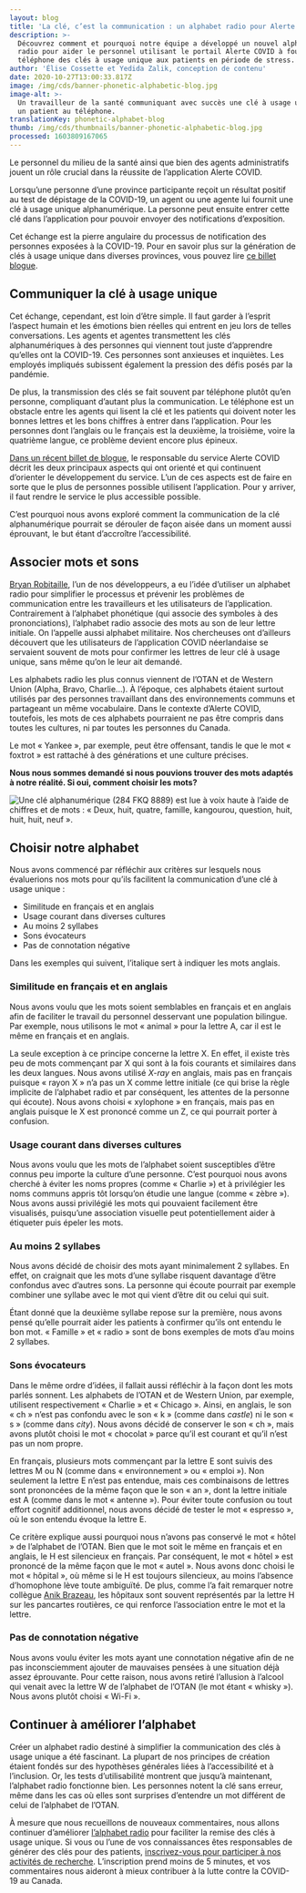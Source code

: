 ```yaml
---
layout: blog
title: 'La clé, c’est la communication : un alphabet radio pour Alerte COVID'
description: >-
  Découvrez comment et pourquoi notre équipe a développé un nouvel alphabet
  radio pour aider le personnel utilisant le portail Alerte COVID à fournir par
  téléphone des clés à usage unique aux patients en période de stress.
author: 'Élise Cossette et Yedida Zalik, conception de contenu'
date: 2020-10-27T13:00:33.817Z
image: /img/cds/banner-phonetic-alphabetic-blog.jpg
image-alt: >-
  Un travailleur de la santé communiquant avec succès une clé à usage unique à
  un patient au téléphone.
translationKey: phonetic-alphabet-blog
thumb: /img/cds/thumbnails/banner-phonetic-alphabetic-blog.jpg
processed: 1603809167065
---
```

Le personnel du milieu de la santé ainsi que bien des agents administratifs jouent un rôle crucial dans la réussite de l’application Alerte COVID. 

Lorsqu’une personne d’une province participante reçoit un résultat positif au test de dépistage de la COVID-19, un agent ou une agente lui fournit une clé à usage unique alphanumérique. La personne peut ensuite entrer cette clé dans l’application pour pouvoir envoyer des notifications d’exposition.

Cet échange est la pierre angulaire du processus de notification des personnes exposées à la COVID-19. Pour en savoir plus sur la génération de clés à usage unique dans diverses provinces, vous pouvez lire [ce billet blogue](https://numerique.canada.ca/2020/09/03/r%C3%A9pondre-aux-besoins-des-autorit%C3%A9s-sanitaires-pour-d%C3%A9ployer-alerte-covid-partout-au-canada/).

## Communiquer la clé à usage unique

Cet échange, cependant, est loin d’être simple. Il faut garder à l’esprit l’aspect humain et les émotions bien réelles qui entrent en jeu lors de telles conversations. Les agents et agentes transmettent les clés alphanumériques à des personnes qui viennent tout juste d’apprendre qu’elles ont la COVID-19. Ces personnes sont anxieuses et inquiètes. Les employés impliqués subissent également la pression des défis posés par la pandémie. 

De plus, la transmission des clés se fait souvent par téléphone plutôt qu’en personne, compliquant d’autant plus la communication. Le téléphone est un obstacle entre les agents qui lisent la clé et les patients qui doivent noter les bonnes lettres et les bons chiffres à entrer dans l’application. Pour les personnes dont l’anglais ou le français est la deuxième, la troisième, voire la quatrième langue, ce problème devient encore plus épineux. 

[Dans un récent billet de blogue](https://numerique.canada.ca/2020/10/02/d%C3%A9velopper-un-service-efficace-de-notification-dexposition-comme-alerte-covid/), le responsable du service Alerte COVID décrit les deux principaux aspects qui ont orienté et qui continuent d’orienter le développement du service. L’un de ces aspects est de faire en sorte que le plus de personnes possible utilisent l’application. Pour y arriver, il faut rendre le service le plus accessible possible.

C’est pourquoi nous avons exploré comment la communication de la clé alphanumérique pourrait se dérouler de façon aisée dans un moment aussi éprouvant, le but étant d’accroître l’accessibilité.

## Associer mots et sons

[Bryan Robitaille](https://twitter.com/RobitailleBryan), l’un de nos développeurs, a eu l’idée d’utiliser un alphabet radio pour simplifier le processus et prévenir les problèmes de communication entre les travailleurs et les utilisateurs de l’application. Contrairement à l’alphabet phonétique (qui associe des symboles à des prononciations), l’alphabet radio associe des mots au son de leur lettre initiale. On l’appelle aussi alphabet militaire. Nos chercheuses ont d’ailleurs découvert que les utilisateurs de l’application COVID néerlandaise se servaient souvent de mots pour confirmer les lettres de leur clé à usage unique, sans même qu’on le leur ait demandé.

Les alphabets radio les plus connus viennent de l’OTAN et de Western Union (Alpha, Bravo, Charlie...). À l’époque, ces alphabets étaient surtout utilisés par des personnes travaillant dans des environnements communs et partageant un même vocabulaire. Dans le contexte d’Alerte COVID, toutefois, les mots de ces alphabets pourraient ne pas être compris dans toutes les cultures, ni par toutes les personnes du Canada.

Le mot « Yankee », par exemple, peut être offensant, tandis le que le mot « foxtrot » est rattaché à des générations et une culture précises. 

**Nous nous sommes demandé si nous pouvions trouver des mots adaptés à notre réalité. Si oui, comment choisir les mots?**

![Une clé alphanumérique (284 FKQ 8889) est lue à voix haute à l’aide de chiffres et de mots : « Deux, huit, quatre, famille, kangourou, question, huit, huit, huit, neuf ».](/img/cds/blog-phonetic-fr.jpg)

## Choisir notre alphabet

Nous avons commencé par réfléchir aux critères sur lesquels nous évaluerions nos mots pour qu’ils facilitent la communication d’une clé à usage unique :

* Similitude en français et en anglais
* Usage courant dans diverses cultures
* Au moins 2 syllabes
* Sons évocateurs
* Pas de connotation négative 

Dans les exemples qui suivent, l’italique sert à indiquer les mots anglais.

### Similitude en français et en anglais

Nous avons voulu que les mots soient semblables en français et en anglais afin de faciliter le travail du personnel desservant une population bilingue. Par exemple, nous utilisons le mot « animal » pour la lettre A, car il est le même en français et en anglais.

La seule exception à ce principe concerne la lettre X. En effet, il existe très peu de mots commençant par X qui sont à la fois courants et similaires dans les deux langues. Nous avons utilisé *X-ray* en anglais, mais pas en français puisque « rayon X » n’a pas un X comme lettre initiale (ce qui brise la règle implicite de l’alphabet radio et par conséquent, les attentes de la personne qui écoute). Nous avons choisi « xylophone » en français, mais pas en anglais puisque le X est prononcé comme un Z, ce qui pourrait porter à confusion.

### Usage courant dans diverses cultures

Nous avons voulu que les mots de l’alphabet soient susceptibles d’être connus peu importe la culture d’une personne. C’est pourquoi nous avons cherché à éviter les noms propres (comme « Charlie ») et à privilégier les noms communs appris tôt lorsqu’on étudie une langue (comme « zèbre »). Nous avons aussi privilégié les mots qui pouvaient facilement être visualisés, puisqu’une association visuelle peut potentiellement aider à étiqueter puis épeler les mots.

### Au moins 2 syllabes

Nous avons décidé de choisir des mots ayant minimalement 2 syllabes. En effet, on craignait que les mots d’une syllabe risquent davantage d’être confondus avec d’autres sons. La personne qui écoute pourrait par exemple combiner une syllabe avec le mot qui vient d’être dit ou celui qui suit. 

Étant donné que la deuxième syllabe repose sur la première, nous avons pensé qu’elle pourrait aider les patients à confirmer qu’ils ont entendu le bon mot. « Famille » et « radio » sont de bons exemples de mots d’au moins 2 syllabes. 

### Sons évocateurs

Dans le même ordre d’idées, il fallait aussi réfléchir à la façon dont les mots parlés sonnent. Les alphabets de l’OTAN et de Western Union, par exemple, utilisent respectivement « Charlie » et « Chicago ». Ainsi, en anglais, le son « ch » n’est pas confondu avec le son « k » (comme dans *castle*) ni le son « s » (comme dans *city*). Nous avons décidé de conserver le son « ch », mais avons plutôt choisi le mot « chocolat » parce qu’il est courant et qu’il n’est pas un nom propre.

En français, plusieurs mots commençant par la lettre E sont suivis des lettres M ou N (comme dans « environnement » ou « emploi »). Non seulement la lettre E n’est pas entendue, mais ces combinaisons de lettres sont prononcées de la même façon que le son « an », dont la lettre initiale est A (comme dans le mot « antenne »). Pour éviter toute confusion ou tout effort cognitif additionnel, nous avons décidé de tester le mot « espresso », où le son entendu évoque la lettre E.

Ce critère explique aussi pourquoi nous n’avons pas conservé le mot « hôtel » de l’alphabet de l’OTAN. Bien que le mot soit le même en français et en anglais, le H est silencieux en français. Par conséquent, le mot « hôtel » est prononcé de la même façon que le mot « autel ». Nous avons donc choisi le mot « hôpital », où même si le H est toujours silencieux, au moins l’absence d’homophone lève toute ambiguïté. De plus, comme l’a fait remarquer notre collègue [Anik Brazeau](https://twitter.com/BrazeauAnik), les hôpitaux sont souvent représentés par la lettre H sur les pancartes routières, ce qui renforce l’association entre le mot et la lettre.

### Pas de connotation négative

Nous avons voulu éviter les mots ayant une connotation négative afin de ne pas inconsciemment ajouter de mauvaises pensées à une situation déjà assez éprouvante. Pour cette raison, nous avons retiré l’allusion à l’alcool qui venait avec la lettre W de l’alphabet de l’OTAN (le mot étant « whisky »). Nous avons plutôt choisi « Wi-Fi ». 

## Continuer à améliorer l’alphabet

Créer un alphabet radio destiné à simplifier la communication des clés à usage unique a été fascinant. La plupart de nos principes de création étaient fondés sur des hypothèses générales liées à l’accessibilité et à l’inclusion. Or, les tests d’utilisabilité montrent que jusqu’à maintenant, l’alphabet radio fonctionne bien. Les personnes notent la clé sans erreur, même dans les cas où elles sont surprises d’entendre un mot différent de celui de l’alphabet de l’OTAN.

À mesure que nous recueillons de nouveaux commentaires, nous allons continuer d’améliorer [l’alphabet radio](https://numerique.canada.ca/alphabet-radio/) pour faciliter la remise des clés à usage unique. Si vous ou l’une de vos connaissances êtes responsables de générer des clés pour des patients, [inscrivez-vous pour participer à nos activités de recherche](https://numerique.canada.ca/inscription-recherche-alerte-covid/). L’inscription prend moins de 5 minutes, et vos commentaires nous aideront à mieux contribuer à la lutte contre la COVID-19 au Canada.
